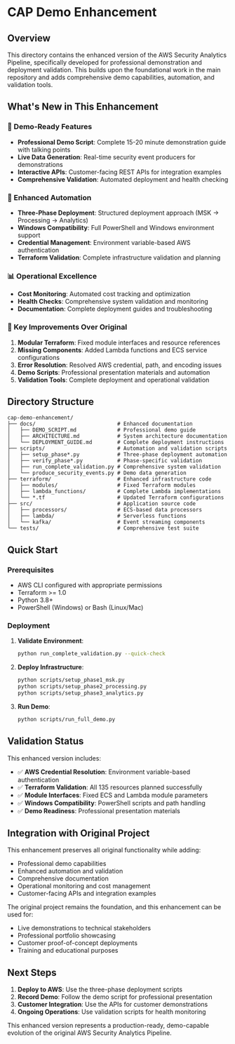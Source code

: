 # CAP Demo Enhancement

## Overview

This directory contains the enhanced version of the AWS Security Analytics Pipeline, specifically developed for professional demonstration and deployment validation. This builds upon the foundational work in the main repository and adds comprehensive demo capabilities, automation, and validation tools.

## What's New in This Enhancement

### 🚀 Demo-Ready Features
- **Professional Demo Script**: Complete 15-20 minute demonstration guide with talking points
- **Live Data Generation**: Real-time security event producers for demonstrations
- **Interactive APIs**: Customer-facing REST APIs for integration examples
- **Comprehensive Validation**: Automated deployment and health checking

### 🔧 Enhanced Automation
- **Three-Phase Deployment**: Structured deployment approach (MSK → Processing → Analytics)
- **Windows Compatibility**: Full PowerShell and Windows environment support
- **Credential Management**: Environment variable-based AWS authentication
- **Terraform Validation**: Complete infrastructure validation and planning

### 📊 Operational Excellence
- **Cost Monitoring**: Automated cost tracking and optimization
- **Health Checks**: Comprehensive system validation and monitoring
- **Documentation**: Complete deployment guides and troubleshooting

### 🎯 Key Improvements Over Original
1. **Modular Terraform**: Fixed module interfaces and resource references
2. **Missing Components**: Added Lambda functions and ECS service configurations
3. **Error Resolution**: Resolved AWS credential, path, and encoding issues
4. **Demo Scripts**: Professional presentation materials and automation
5. **Validation Tools**: Complete deployment and operational validation

## Directory Structure

```
cap-demo-enhancement/
├── docs/                          # Enhanced documentation
│   ├── DEMO_SCRIPT.md             # Professional demo guide
│   ├── ARCHITECTURE.md            # System architecture documentation
│   └── DEPLOYMENT_GUIDE.md        # Complete deployment instructions
├── scripts/                       # Automation and validation scripts
│   ├── setup_phase*.py            # Three-phase deployment automation
│   ├── verify_phase*.py           # Phase-specific validation
│   ├── run_complete_validation.py # Comprehensive system validation
│   └── produce_security_events.py # Demo data generation
├── terraform/                     # Enhanced infrastructure code
│   ├── modules/                   # Fixed Terraform modules
│   ├── lambda_functions/          # Complete Lambda implementations
│   └── *.tf                       # Updated Terraform configurations
├── src/                           # Application source code
│   ├── processors/                # ECS-based data processors
│   ├── lambda/                    # Serverless functions
│   └── kafka/                     # Event streaming components
└── tests/                         # Comprehensive test suite
```

## Quick Start

### Prerequisites
- AWS CLI configured with appropriate permissions
- Terraform >= 1.0
- Python 3.8+
- PowerShell (Windows) or Bash (Linux/Mac)

### Deployment
1. **Validate Environment**:
   ```bash
   python run_complete_validation.py --quick-check
   ```

2. **Deploy Infrastructure**:
   ```bash
   python scripts/setup_phase1_msk.py
   python scripts/setup_phase2_processing.py
   python scripts/setup_phase3_analytics.py
   ```

3. **Run Demo**:
   ```bash
   python scripts/run_full_demo.py
   ```

## Validation Status

This enhanced version includes:
- ✅ **AWS Credential Resolution**: Environment variable-based authentication
- ✅ **Terraform Validation**: All 135 resources planned successfully
- ✅ **Module Interfaces**: Fixed ECS and Lambda module parameters
- ✅ **Windows Compatibility**: PowerShell scripts and path handling
- ✅ **Demo Readiness**: Professional presentation materials

## Integration with Original Project

This enhancement preserves all original functionality while adding:
- Professional demo capabilities
- Enhanced automation and validation
- Comprehensive documentation
- Operational monitoring and cost management
- Customer-facing APIs and integration examples

The original project remains the foundation, and this enhancement can be used for:
- Live demonstrations to technical stakeholders
- Professional portfolio showcasing
- Customer proof-of-concept deployments
- Training and educational purposes

## Next Steps

1. **Deploy to AWS**: Use the three-phase deployment scripts
2. **Record Demo**: Follow the demo script for professional presentation
3. **Customer Integration**: Use the APIs for customer demonstrations
4. **Ongoing Operations**: Use validation scripts for health monitoring

This enhanced version represents a production-ready, demo-capable evolution of the original AWS Security Analytics Pipeline.
